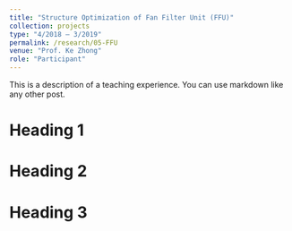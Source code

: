 ```yaml
---
title: "Structure Optimization of Fan Filter Unit (FFU)"
collection: projects
type: "4/2018 – 3/2019"
permalink: /research/05-FFU
venue: "Prof. Ke Zhong"
role: "Participant"
---
```


This is a description of a teaching experience. You can use markdown like any other post.

Heading 1
======

Heading 2
======

Heading 3
======